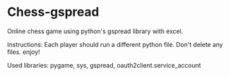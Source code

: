 # Chess-gspread
Online chess game using python's gspread library with excel.

Instructions:
Each player should run a different python file.
Don't delete any files.
enjoy!

Used libraries: pygame, sys, gspread, oauth2client.service_account
